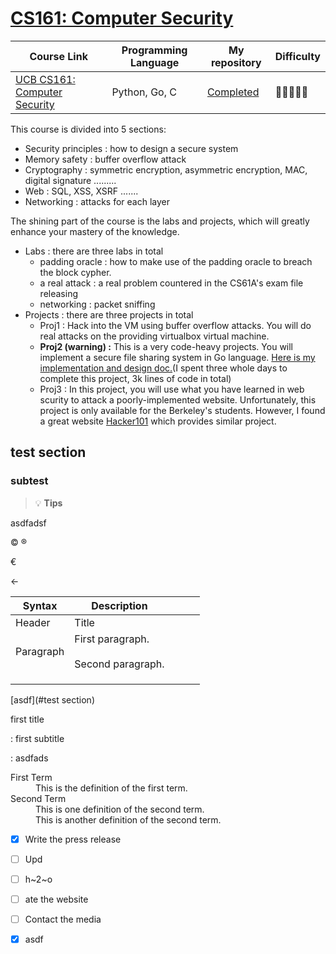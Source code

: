 # [CS161: Computer Security](https://fa22.cs161.org)

| Course Link | Programming Language | My repository | Difficulty |
| - | - | - | - |
| [UCB CS161: Computer Security](https://cs161.org/) | Python, Go, C | [Completed](https://github.com/PKUFlyingPig/UCB-CS161) | 🌟🌟🌟🌟🌟 |

This course is divided into 5 sections:

- Security principles : how to design a secure system
- Memory safety : buffer overflow attack
- Cryptography : symmetric encryption, asymmetric encryption, MAC, digital signature .........
- Web : SQL, XSS, XSRF .......
- Networking : attacks for each layer

The shining part of the course is the labs and projects, which will greatly enhance your mastery of the knowledge.

- Labs : there are three labs in total
  - padding oracle : how to make use of the padding oracle to breach the block cypher.
  - a real attack : a real problem countered in the CS61A's exam file releasing
  - networking : packet sniffing
- Projects : there are three projects in total
  - Proj1 : Hack into the VM using buffer overflow attacks. You will do real attacks on the providing virtualbox virtual machine.
  - **Proj2 (warning) :** This is a very code-heavy projects. You will implement a secure file sharing system in Go language. [Here is my implementation and design doc.](https://github.com/PKUFlyingPig/CS161-Project2-SecureFileShareSystem)(I spent three whole days to complete this project, 3k lines of code in total)
  - Proj3 : In this project, you will use what you have learned in web scurity to attack a poorly-implemented website. Unfortunately, this project is only available for the Berkeley's students. However, I found a great website [Hacker101](https://ctf.hacker101.com/ctf) which provides similar project.



## test section

### subtest

>  :bulb: **Tips** 



asdfadsf

&copy; &reg;

&euro;

&larr;


| Syntax      | Description |  |  |  |
| ----------- | ----------- | ----------- | ----------- | ----------- |
| Header      | Title |  |  |  |
| Paragraph   | First paragraph. <br><br> Second paragraph. |  |  |  |
|  |  |  |  |  |
|  |  |  |  |  |
|  |  |  |  |  |

[asdf](#test section)



first title

: first subtitle

: asdfads


<dl>
  <dt>First Term</dt>
  <dd>This is the definition of the first term.</dd>
  <dt>Second Term</dt>
  <dd>This is one definition of the second term. </dd>
  <dd>This is another definition of the second term.</dd>
</dl>



- [x] Write the press release
- [ ] Upd
- [ ] h~2~o
- [ ] ate the website
- [ ] Contact the media

- [x] asdf

